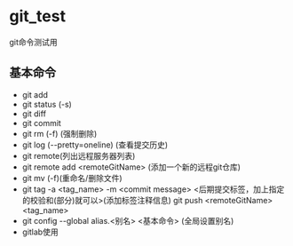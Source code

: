 # git_test
git命令测试用
## 基本命令
* git add
* git status (-s)
* git diff
* git commit 
* git rm (-f)  (强制删除)
* git log (--pretty=oneline)     (查看提交历史)
* git remote(列出远程服务器列表)
* git remote add \<remoteGitName> <url> (添加一个新的远程git仓库)
* git mv (-f)(重命名/删除文件)
* git tag -a \<tag_name> -m \<commit message> <后期提交标签，加上指定的校验和(部分)就可以>(添加标签注释信息) 
     git push \<remoteGitName> <tag_name>
* git config --global alias.<别名> <基本命令> (全局设置别名)
* gitlab使用